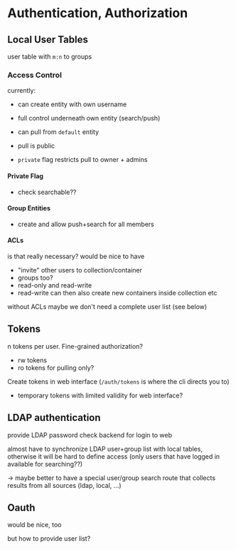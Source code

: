 # Authentication, Authorization

## Local User Tables

user table with `m:n` to groups

### Access Control 

currently:

- can create entity with own username
- full control underneath own entity (search/push)
- can pull from `default` entity

- pull is public
- `private` flag restricts pull to owner + admins

#### Private Flag

- check searchable??

#### Group Entities

- create and allow push+search for all members

#### ACLs

is that really necessary? would be nice to have

- "invite" other users to collection/container
- groups too?
- read-only and read-write
- read-write can then also create new containers inside collection etc

without ACLs maybe we don't need a complete user list (see below)

## Tokens

n tokens per user. Fine-grained authorization?

- rw tokens
- ro tokens for pulling only?

Create tokens in web interface (`/auth/tokens` is where the cli directs you to)

- temporary tokens with limited validity for web interface?

## LDAP authentication

provide LDAP password check backend for login to web

almost have to synchronize LDAP user+group list with local tables, otherwise it
will be hard to define access (only users that have logged in available for searching??)

-> maybe better to have a special user/group search route that collects results from all sources (ldap, local, ...)

## Oauth

would be nice, too

but how to provide user list?
